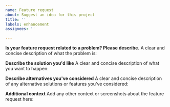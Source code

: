 ```yaml
---
name: Feature request
about: Suggest an idea for this project
title: ''
labels: enhancement
assignees: ''

---
```


**Is your feature request related to a problem? Please describe.**
A clear and concise description of what the problem is:

**Describe the solution you'd like**
A clear and concise description of what you want to happen:

**Describe alternatives you've considered**
A clear and concise description of any alternative solutions or features you've considered:

**Additional context**
Add any other context or screenshots about the feature request here:
